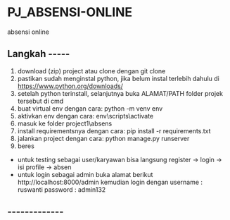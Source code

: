 # PJ_ABSENSI-ONLINE
absensi online

## Langkah -----
1. download (zip) project atau clone dengan git clone 
2. pastikan sudah menginstal python, jika belum instal terlebih dahulu di https://www.python.org/downloads/
3. setelah python terinstall, selanjutnya buka ALAMAT/PATH folder projek tersebut di cmd
4. buat virtual env dengan cara: python -m venv env
5. aktivkan env dengan cara: env\scripts\activate
6. masuk ke folder project1\absens
7. install requirementsnya dengan cara: pip install -r requirements.txt
8. jalankan project dengan cara: python manage.py runserver
9. beres

- untuk testing sebagai user/karyawan bisa langsung register -> login -> isi profile -> absen
- untuk login sebagai admin buka alamat berikut http://localhost:8000/admin kemudian login dengan
username : ruswanti
password : admin132
## -------------
